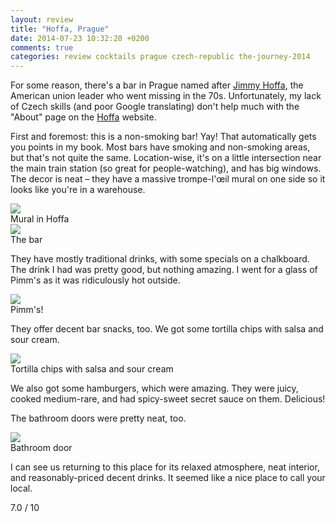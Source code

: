 ```yaml
---
layout: review
title: "Hoffa, Prague"
date: 2014-07-23 10:32:20 +0200
comments: true
categories: review cocktails prague czech-republic the-journey-2014
---
```


<div itemprop="description">

  <p>For some reason, there's a bar in Prague named after <a href="http://en.wikipedia.org/wiki/Jimmy_Hoffa">Jimmy Hoffa</a>, the American union leader who went missing in the 70s. Unfortunately, my lack of Czech skills (and poor Google translating) don't help much with the "About" page on the <a href="http://hoffa.cz"><span itemprop="itemreviewed">Hoffa</span></a> website.</p>

  <p>First and foremost: this is a non-smoking bar! Yay! That automatically gets you points in my book. Most bars have smoking and non-smoking areas, but that's not quite the same. Location-wise, it's on a little intersection near the main train station (so great for people-watching), and has big windows. The decor is neat – they have a massive trompe-l'œil mural on one side so it looks like you're in a warehouse.</p>

  <div class="img">
    <a href="{{ root_url }}/images/the-journey/prague/cocktails/hoffa-mural.jpg">
      <img src="/images/the-journey/prague/cocktails/hoffa-mural.jpg">
    </a>
    <div class="alt">Mural in Hoffa</div>
  </div>

  <div class="img">
    <a href="{{ root_url }}/images/the-journey/prague/cocktails/hoffa-bar.jpg">
      <img src="/images/the-journey/prague/cocktails/hoffa-bar.jpg">
    </a>
    <div class="alt">The bar</div>
  </div>

  <p>They have mostly traditional drinks, with some specials on a chalkboard. The drink I had was pretty good, but nothing amazing. I went for a glass of Pimm's as it was ridiculously hot outside.</p>

  <div class="img">
    <a href="{{ root_url }}/images/the-journey/prague/cocktails/hoffa-pimms.jpg">
      <img src="/images/the-journey/prague/cocktails/hoffa-pimms.jpg">
    </a>
    <div class="alt">Pimm's!</div>
  </div>

  <p>They offer decent bar snacks, too. We got some tortilla chips with salsa and sour cream.</p>

  <div class="img">
    <a href="{{ root_url }}/images/the-journey/prague/cocktails/hoffa-tortillas.jpg">
      <img src="/images/the-journey/prague/cocktails/hoffa-tortillas.jpg">
    </a>
    <div class="alt">Tortilla chips with salsa and sour cream</div>
  </div>

  <p>We also got some hamburgers, which were amazing. They were juicy, cooked medium-rare, and had spicy-sweet secret sauce on them. Delicious!</p>

  <p>The bathroom doors were pretty neat, too.</p>

  <div class="img">
    <a href="{{ root_url }}/images/the-journey/prague/cocktails/hoffa-mural.jpg">
      <img src="/images/the-journey/prague/cocktails/hoffa-bathroom.jpg">
    </a>
    <div class="alt">Bathroom door</div>
  </div>

  <p><span itemprop="summary">I can see us returning to this place for its relaxed atmosphere, neat interior, and reasonably-priced decent drinks. It seemed like a nice place to call your local.</span></p>

  <p class="score">
    <span itemprop="rating" itemscope itemtype="http://data-vocabulary.org/Rating">
      <span itemprop="value">7.0</span> 
      <meta itemprop="best" content="10"/> / 10
    </span> 
  </p>
  
</div>